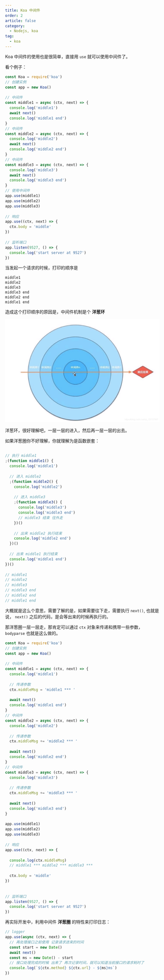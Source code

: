 ```yaml
---
title: Koa 中间件
order: 2
article: false
category:
  - Nodejs, koa
tag:
  - koa
---
```


Koa 中间件的使用也是很简单，直接用 `use` 就可以使用中间件了。

看个例子： 

```javascript
const Koa = require('koa')
// 创建实例
const app = new Koa()

// 中间件
const middle1 = async (ctx, next) => {
  console.log('middle1')
  await next()
  console.log('middle1 end')
}
// 中间件
const middle2 = async (ctx, next) => {
  console.log('middle2')
  await next()
  console.log('middle2 end')
}
// 中间件
const middle3 = async (ctx, next) => {
  console.log('middle3')
  await next()
  console.log('middle3 end')
}
// 使用中间件
app.use(middle1)
app.use(middle2)
app.use(middle3)

// 响应
app.use((ctx, next) => {
  ctx.body = 'middle'
})

// 监听端口
app.listen(9527, () => {
  console.log('start server at 9527')
})
```

当发起一个请求的时候，打印的顺序是

```text
middle1
middle2    
middle3    
middle3 end
middle2 end
middle1 end
```

造成这个打印顺序的原因是，中间件机制是个 **洋葱环**

![](images/middle1.png)

洋葱环，很好理解吧，一层一层的进入，然后再一层一层的出去。

如果洋葱圈你不好理解，你就理解为是函数嵌套：

```javascript

// 执行 middle1
;(function middle1() {
  console.log('middle1')

  // 进入 middle2
  ;(function middle2() {
    console.log('middle2')

    // 进入 middle3
    ;(function middle3() {
      console.log('middle3')
      console.log('middle3 end')
      // middle3 结束 往外走
    })()

    // 出来 middle2 执行结束
    console.log('middle2 end')
  })()

  // 出来 middle1 执行结束
  console.log('middle1 end')
})()

// middle1
// middle2
// middle3
// middle3 end
// middle2 end
// middle1 end
```

大概就是这么个意思，需要了解的是，如果需要往下走，需要执行 `next()`, 也就是说， `next()` 之后的代码，是会等出来的时候再执行的。

那洋葱圈一层一层走，那肯定可以通过 `ctx` 对象来传递和携带一些参数，`bodyparse` 也就是这么做的。

```javascript
const Koa = require('koa')
// 创建实例
const app = new Koa()

// 中间件
const middle1 = async (ctx, next) => {
  console.log('middle1')

  // 传递参数
  ctx.middleMsg = 'middle1 *** '

  await next()
  console.log('middle1 end')
}
// 中间件
const middle2 = async (ctx, next) => {
  console.log('middle2')

  // 传递参数
  ctx.middleMsg += 'middle2 *** '

  await next()
  console.log('middle2 end')
}
// 中间件
const middle3 = async (ctx, next) => {
  console.log('middle3')

  // 传递参数
  ctx.middleMsg += 'middle3 *** '

  await next()
  console.log('middle3 end')
}

app.use(middle1)
app.use(middle2)
app.use(middle3)

// 响应
app.use((ctx, next) => {

  console.log(ctx.middleMsg)
  // middle1 *** middle2 *** middle3 *** 

  ctx.body = 'middle'
})


// 监听端口
app.listen(9527, () => {
  console.log('start server at 9527')
})
```

再实际开发中，利用中间件 **洋葱圈** 的特性来打印日志：

```javascript
// logger
app.use(async (ctx, next) => {
  // 再处理接口之前使用 记录请求进来的时间
  const start = new Date()
  await next()
  const ms = new Date() - start
  // 接口处理完成的时候 出来了 再次记录时间，就可以知道当前接口的请求耗时了
  console.log(`${ctx.method} ${ctx.url} - ${ms}ms`)
})
```
